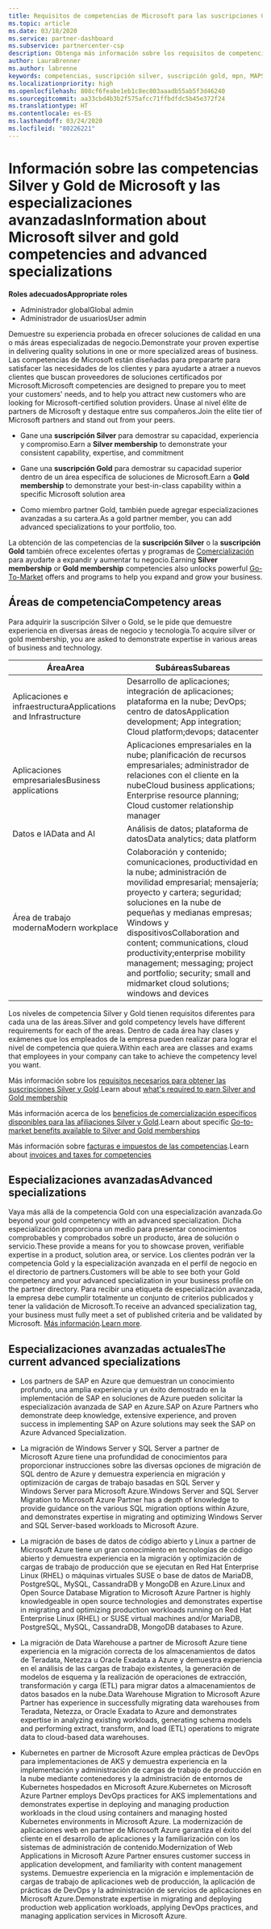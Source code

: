 ```yaml
---
title: Requisitos de competencias de Microsoft para las suscripciones Gold y Silver | Centro de partners
ms.topic: article
ms.date: 03/18/2020
ms.service: partner-dashboard
ms.subservice: partnercenter-csp
description: Obtenga más información sobre los requisitos de competencias para conseguir los niveles de suscripción Silver y Gold.
author: LauraBrenner
ms.author: labrenne
keywords: competencias, suscripción silver, suscripción gold, mpn, MAPS, competencia, Microsoft Partner Network, suscripción a la red, especializaciones avanzadas
ms.localizationpriority: high
ms.openlocfilehash: 808cf6feabe1eb1c8ec803aaadb55ab5f3d46240
ms.sourcegitcommit: aa33cbd4b3b2f575afcc71ffbdfdc5b45e372f24
ms.translationtype: HT
ms.contentlocale: es-ES
ms.lasthandoff: 03/24/2020
ms.locfileid: "80226221"
---
```

# <a name="information-about-microsoft-silver-and-gold-competencies-and-advanced-specializations"></a><span data-ttu-id="e34b5-104">Información sobre las competencias Silver y Gold de Microsoft y las especializaciones avanzadas</span><span class="sxs-lookup"><span data-stu-id="e34b5-104">Information about Microsoft silver and gold competencies and advanced specializations</span></span>

<span data-ttu-id="e34b5-105">**Roles adecuados**</span><span class="sxs-lookup"><span data-stu-id="e34b5-105">**Appropriate roles**</span></span>
-    <span data-ttu-id="e34b5-106">Administrador global</span><span class="sxs-lookup"><span data-stu-id="e34b5-106">Global admin</span></span>
-    <span data-ttu-id="e34b5-107">Administrador de usuarios</span><span class="sxs-lookup"><span data-stu-id="e34b5-107">User admin</span></span>

<span data-ttu-id="e34b5-108">Demuestre su experiencia probada en ofrecer soluciones de calidad en una o más áreas especializadas de negocio.</span><span class="sxs-lookup"><span data-stu-id="e34b5-108">Demonstrate your proven expertise in delivering quality solutions in one or more specialized areas of business.</span></span> <span data-ttu-id="e34b5-109">Las competencias de Microsoft están diseñadas para prepararte para satisfacer las necesidades de los clientes y para ayudarte a atraer a nuevos clientes que buscan proveedores de soluciones certificados por Microsoft.</span><span class="sxs-lookup"><span data-stu-id="e34b5-109">Microsoft competencies are designed to prepare you to meet your customers' needs, and to help you attract new customers who are looking for Microsoft-certified solution providers.</span></span> <span data-ttu-id="e34b5-110">Únase al nivel élite de partners de Microsoft y destaque entre sus compañeros.</span><span class="sxs-lookup"><span data-stu-id="e34b5-110">Join the elite tier of Microsoft partners and stand out from your peers.</span></span>

- <span data-ttu-id="e34b5-111">Gane una **suscripción Silver** para demostrar su capacidad, experiencia y compromiso.</span><span class="sxs-lookup"><span data-stu-id="e34b5-111">Earn a **Silver membership** to demonstrate your consistent capability, expertise, and commitment</span></span>

- <span data-ttu-id="e34b5-112">Gane una **suscripción Gold** para demostrar su capacidad superior dentro de un área específica de soluciones de Microsoft.</span><span class="sxs-lookup"><span data-stu-id="e34b5-112">Earn a **Gold membership** to demonstrate your best-in-class capability within a specific Microsoft solution area</span></span>

- <span data-ttu-id="e34b5-113">Como miembro partner Gold, también puede agregar especializaciones avanzadas a su cartera.</span><span class="sxs-lookup"><span data-stu-id="e34b5-113">As a gold partner member, you can add advanced specializations to your portfolio, too.</span></span>

<span data-ttu-id="e34b5-114">La obtención de las competencias de la **suscripción Silver** o la **suscripción Gold** también ofrece excelentes ofertas y programas de [Comercialización](mpn-learn-about-go-to-market-benefits.md) para ayudarte a expandir y aumentar tu negocio.</span><span class="sxs-lookup"><span data-stu-id="e34b5-114">Earning **Silver membership** or **Gold membership** competencies also unlocks powerful [Go-To-Market](mpn-learn-about-go-to-market-benefits.md) offers and programs to help you expand and grow your business.</span></span>

## <a name="competency-areas"></a><span data-ttu-id="e34b5-115">Áreas de competencia</span><span class="sxs-lookup"><span data-stu-id="e34b5-115">Competency areas</span></span>

<span data-ttu-id="e34b5-116">Para adquirir la suscripción Silver o Gold, se le pide que demuestre experiencia en diversas áreas de negocio y tecnología.</span><span class="sxs-lookup"><span data-stu-id="e34b5-116">To acquire silver or gold membership, you are asked to demonstrate expertise in various areas of business and technology.</span></span>

|<span data-ttu-id="e34b5-117">**Área**</span><span class="sxs-lookup"><span data-stu-id="e34b5-117">**Area**</span></span>            |<span data-ttu-id="e34b5-118">**Subáreas**</span><span class="sxs-lookup"><span data-stu-id="e34b5-118">**Subareas**</span></span>                    |
|--------------------|--------------------------------|
|<span data-ttu-id="e34b5-119">Aplicaciones e infraestructura</span><span class="sxs-lookup"><span data-stu-id="e34b5-119">Applications and Infrastructure</span></span>|<span data-ttu-id="e34b5-120">Desarrollo de aplicaciones; integración de aplicaciones; plataforma en la nube; DevOps; centro de datos</span><span class="sxs-lookup"><span data-stu-id="e34b5-120">Application development; App integration; Cloud platform;devops; datacenter</span></span>|
|<span data-ttu-id="e34b5-121">Aplicaciones empresariales</span><span class="sxs-lookup"><span data-stu-id="e34b5-121">Business applications</span></span> |<span data-ttu-id="e34b5-122">Aplicaciones empresariales en la nube; planificación de recursos empresariales; administrador de relaciones con el cliente en la nube</span><span class="sxs-lookup"><span data-stu-id="e34b5-122">Cloud business applications; Enterprise resource planning; Cloud customer relationship manager</span></span>|
|<span data-ttu-id="e34b5-123">Datos e IA</span><span class="sxs-lookup"><span data-stu-id="e34b5-123">Data and AI</span></span>|<span data-ttu-id="e34b5-124">Análisis de datos; plataforma de datos</span><span class="sxs-lookup"><span data-stu-id="e34b5-124">Data analytics; data platform</span></span>|
|<span data-ttu-id="e34b5-125">Área de trabajo moderna</span><span class="sxs-lookup"><span data-stu-id="e34b5-125">Modern workplace</span></span>| <span data-ttu-id="e34b5-126">Colaboración y contenido; comunicaciones, productividad en la nube; administración de movilidad empresarial; mensajería; proyecto y cartera; seguridad; soluciones en la nube de pequeñas y medianas empresas; Windows y dispositivos</span><span class="sxs-lookup"><span data-stu-id="e34b5-126">Collaboration and content; communications, cloud productivity;enterprise mobility management; messaging; project and portfolio; security; small and midmarket cloud solutions; windows and devices</span></span>|

<span data-ttu-id="e34b5-127">Los niveles de competencia Silver y Gold tienen requisitos diferentes para cada una de las áreas.</span><span class="sxs-lookup"><span data-stu-id="e34b5-127">Silver and gold competency levels have different requirements for each of the areas.</span></span> <span data-ttu-id="e34b5-128">Dentro de cada área hay clases y exámenes que los empleados de la empresa pueden realizar para lograr el nivel de competencia que quiera.</span><span class="sxs-lookup"><span data-stu-id="e34b5-128">Within each area are classes and exams that employees in your company can take to achieve the competency level you want.</span></span>


<span data-ttu-id="e34b5-129">Más información sobre los [requisitos necesarios para obtener las suscripciones Silver y Gold](https://partner.microsoft.com/membership/competencies).</span><span class="sxs-lookup"><span data-stu-id="e34b5-129">Learn about [what's required to earn Silver and Gold membership](https://partner.microsoft.com/membership/competencies)</span></span>

<span data-ttu-id="e34b5-130">Más información acerca de los [beneficios de comercialización específicos disponibles para las afiliaciones Silver y Gold](mpn-learn-about-go-to-market-benefits.md).</span><span class="sxs-lookup"><span data-stu-id="e34b5-130">Learn about specific [Go-to-market benefits available to Silver and Gold memberships](mpn-learn-about-go-to-market-benefits.md)</span></span> 

<span data-ttu-id="e34b5-131">Más información sobre [facturas e impuestos de las competencias](mpn-view-print-maps-invoice.md).</span><span class="sxs-lookup"><span data-stu-id="e34b5-131">Learn about [invoices and taxes for competencies](mpn-view-print-maps-invoice.md)</span></span>

## <a name="advanced-specializations"></a><span data-ttu-id="e34b5-132">Especializaciones avanzadas</span><span class="sxs-lookup"><span data-stu-id="e34b5-132">Advanced specializations</span></span>

<span data-ttu-id="e34b5-133">Vaya más allá de la competencia Gold con una especialización avanzada.</span><span class="sxs-lookup"><span data-stu-id="e34b5-133">Go beyond your gold competency with an advanced specialization.</span></span> <span data-ttu-id="e34b5-134">Dicha especialización proporciona un medio para presentar conocimientos comprobables y comprobados sobre un producto, área de solución o servicio.</span><span class="sxs-lookup"><span data-stu-id="e34b5-134">These provide a means for you to showcase proven, verifiable expertise in a product, solution area, or service.</span></span> <span data-ttu-id="e34b5-135">Los clientes podrán ver la competencia Gold y la especialización avanzada en el perfil de negocio en el directorio de partners.</span><span class="sxs-lookup"><span data-stu-id="e34b5-135">Customers will be able to see both your Gold competency and your advanced specialization in your business profile on the partner directory.</span></span> <span data-ttu-id="e34b5-136">Para recibir una etiqueta de especialización avanzada, la empresa debe cumplir totalmente un conjunto de criterios publicados y tener la validación de Microsoft.</span><span class="sxs-lookup"><span data-stu-id="e34b5-136">To receive an advanced specialization tag, your business must fully meet a set of published criteria and be validated by Microsoft.</span></span> <span data-ttu-id="e34b5-137">[Más información](https://partner.microsoft.com/membership/competencies#tab-content-2).</span><span class="sxs-lookup"><span data-stu-id="e34b5-137">[Learn more](https://partner.microsoft.com/membership/competencies#tab-content-2).</span></span> 

## <a name="the-current-advanced-specializations"></a><span data-ttu-id="e34b5-138">Especializaciones avanzadas actuales</span><span class="sxs-lookup"><span data-stu-id="e34b5-138">The current advanced specializations</span></span>

- <span data-ttu-id="e34b5-139">Los partners de SAP en Azure que demuestran un conocimiento profundo, una amplia experiencia y un éxito demostrado en la implementación de SAP en soluciones de Azure pueden solicitar la especialización avanzada de SAP en Azure.</span><span class="sxs-lookup"><span data-stu-id="e34b5-139">SAP on Azure Partners who demonstrate deep knowledge, extensive experience, and proven success in implementing SAP on Azure solutions may seek the SAP on Azure Advanced Specialization.</span></span>

- <span data-ttu-id="e34b5-140">La migración de Windows Server y SQL Server a partner de Microsoft Azure tiene una profundidad de conocimientos para proporcionar instrucciones sobre las diversas opciones de migración de SQL dentro de Azure y demuestra experiencia en migración y optimización de cargas de trabajo basadas en SQL Server y Windows Server para Microsoft Azure.</span><span class="sxs-lookup"><span data-stu-id="e34b5-140">Windows Server and SQL Server Migration to Microsoft Azure Partner has a depth of knowledge to provide guidance on the various SQL migration options within Azure, and demonstrates expertise in migrating and optimizing Windows Server and SQL Server-based workloads to Microsoft Azure.</span></span> 

- <span data-ttu-id="e34b5-141">La migración de bases de datos de código abierto y Linux a partner de Microsoft Azure tiene un gran conocimiento en tecnologías de código abierto y demuestra experiencia en la migración y optimización de cargas de trabajo de producción que se ejecutan en Red Hat Enterprise Linux (RHEL) o máquinas virtuales SUSE o base de datos de MariaDB, PostgreSQL, MySQL, CassandraDB y MongoDB en Azure.</span><span class="sxs-lookup"><span data-stu-id="e34b5-141">Linux and Open Source Database Migration to Microsoft Azure Partner is highly knowledgeable in open source technologies and demonstrates expertise in migrating and optimizing production workloads running on Red Hat Enterprise Linux (RHEL) or SUSE virtual machines and/or MariaDB, PostgreSQL, MySQL, CassandraDB, MongoDB databases to Azure.</span></span>

- <span data-ttu-id="e34b5-142">La migración de Data Warehouse a partner de Microsoft Azure tiene experiencia en la migración correcta de los almacenamientos de datos de Teradata, Netezza u Oracle Exadata a Azure y demuestra experiencia en el análisis de las cargas de trabajo existentes, la generación de modelos de esquema y la realización de operaciones de extracción, transformación y carga (ETL) para migrar datos a almacenamientos de datos basados en la nube.</span><span class="sxs-lookup"><span data-stu-id="e34b5-142">Data Warehouse Migration to Microsoft Azure Partner has experience in successfully migrating data warehouses from Teradata, Netezza, or Oracle Exadata to Azure and demonstrates expertise in analyzing existing workloads, generating schema models and performing extract, transform, and load (ETL) operations to migrate data to cloud-based data warehouses.</span></span>

- <span data-ttu-id="e34b5-143">Kubernetes en partner de Microsoft Azure emplea prácticas de DevOps para implementaciones de AKS y demuestra experiencia en la implementación y administración de cargas de trabajo de producción en la nube mediante contenedores y la administración de entornos de Kubernetes hospedados en Microsoft Azure.</span><span class="sxs-lookup"><span data-stu-id="e34b5-143">Kubernetes on Microsoft Azure Partner employs DevOps practices for AKS implementations and demonstrates expertise in deploying and managing production workloads in the cloud using containers and managing hosted Kubernetes environments in Microsoft Azure.</span></span>
<span data-ttu-id="e34b5-144">La modernización de aplicaciones web en partner de Microsoft Azure garantiza el éxito del cliente en el desarrollo de aplicaciones y la familiarización con los sistemas de administración de contenido.</span><span class="sxs-lookup"><span data-stu-id="e34b5-144">Modernization of Web Applications in Microsoft Azure Partner ensures customer success in application development, and familiarity with content management systems.</span></span> <span data-ttu-id="e34b5-145">Demuestre experiencia en la migración e implementación de cargas de trabajo de aplicaciones web de producción, la aplicación de prácticas de DevOps y la administración de servicios de aplicaciones en Microsoft Azure.</span><span class="sxs-lookup"><span data-stu-id="e34b5-145">Demonstrate expertise in migrating and deploying production web application workloads, applying DevOps practices, and managing application services in Microsoft Azure.</span></span>
